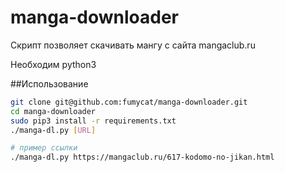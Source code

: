 # manga-downloader

Скрипт позволяет скачивать мангу с сайта mangaclub.ru

Необходим python3


##Использование

```bash
git clone git@github.com:fumycat/manga-downloader.git
cd manga-downloader
sudo pip3 install -r requirements.txt
./manga-dl.py [URL]

# пример ссылки
./manga-dl.py https://mangaclub.ru/617-kodomo-no-jikan.html
```
